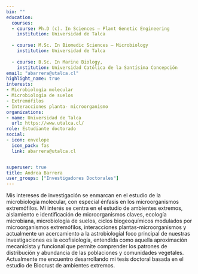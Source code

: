 ```yaml
---
bio: ""
education:
  courses:
  - course: Ph.D (c). In Sciences – Plant Genetic Engineering
    institution: Universidad de Talca
    
  - course: M.Sc. In Biomedic Sciences – Microbiology
    institution: Universidad de Talca
    
  - course: B.Sc. In Marine Biology, 
    institution: Universidad Católica de la Santísima Concepción
email: "abarrera@utalca.cl"
highlight_name: true
interests:
- Microbiología molecular
- Microbiología de suelos
- Extremófilos
- Interacciones planta- microorganismo
organizations:
- name: Universidad de Talca
  url: https://www.utalca.cl/
role: Estudiante doctorado
social:
- icon: envelope
  icon_pack: fas
  link: abarrera@utalca.cl


superuser: true
title: Andrea Barrera
user_groups: ["Investigadores Doctorales"]
---
```


Mis intereses de investigación se enmarcan en el estudio de la microbiología molecular, con especial énfasis en los microorganismos extremófilos. Mi interés se centra en el estudio de ambientes extremos, aislamiento e identificación de microorganismos claves, ecología microbiana, microbiología de suelos, ciclos biogeoquímicos modulados por microorganismos extremófilos, interacciones plantas-microorganismos y actualmente un acercamiento a la astrobiologíal foco principal de nuestras investigaciones es la ecofisiología, entendida como aquella aproximación mecanicista y funcional que permite comprender los patrones de distribución y abundancia de las poblaciones y comunidades vegetales. Actualmente me encuentro desarrollando mi tesis doctoral basada en el estudio de Biocrust de ambientes extremos.